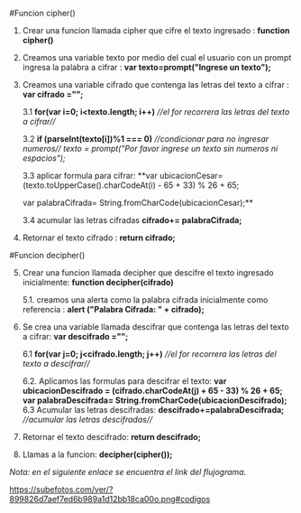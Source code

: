 #Funcion cipher()

1. Crear una funcion llamada cipher que cifre el texto ingresado  : **function cipher()**

2. Creamos una variable texto por medio del cual el usuario con un prompt ingresa la palabra a cifrar :
  **var texto=prompt("Ingrese un texto");**

3. Creamos una variable cifrado que contenga las letras del texto a cifrar : **var cifrado ="";**

    3.1 **for(var i=0; i<texto.length; i++)** *//el for recorrera las letras del texto a cifrar//*

    3.2 **if (parseInt(texto[i])%1 === 0)** *//condicionar para no ingresar numeros//
      texto = prompt("Por favor ingrese un texto sin numeros ni espacios");*

    3.3 aplicar formula para cifrar:
      **var ubicacionCesar=(texto.toUpperCase().charCodeAt(i) - 65 + 33) % 26 + 65;

      var palabraCifrada= String.fromCharCode(ubicacionCesar);**

    3.4 acumular las letras cifradas
        **cifrado+= palabraCifrada;**

4. Retornar el texto cifrado : **return cifrado;**

#Funcion decipher()

5. Crear una funcion llamada decipher que descifre el texto ingresado inicialmente: **function decipher(cifrado)**

    5.1. creamos una alerta como la palabra cifrada inicialmente como referencia : **alert ("Palabra Cifrada: " + cifrado);**

6. Se crea una variable llamada descifrar que contenga las letras del texto a cifrar: **var descifrado ="";**

    6.1 **for(var j=0; j<cifrado.length; j++)** *//el for recorrera las letras del texto a descifrar//*

    6.2. Aplicamos las formulas para descifrar el texto:
         **var ubicacionDescifrado = (cifrado.charCodeAt(j) + 65 - 33) % 26 + 65;
           var palabraDescifrada= String.fromCharCode(ubicacionDescifrado);**
    6.3 Acumular las letras descifradas:
         **descifrado+=palabraDescifrada;** *//acumular las letras descifradas//*
7. Retornar el texto descifrado: **return descifrado;**

8. Llamas a la funcion: **decipher(cipher());**

*Nota: en el siguiente enlace se encuentra el link del flujograma.*

https://subefotos.com/ver/?899826d7aef7ed6b989a1d12bb18ca00o.png#codigos
